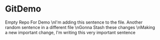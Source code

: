 # GitDemo
Empty Repo For Demo
\nI'm adding this sentence to the file. Another random sentence in a different file
\nGonna Stash these changes
\nMaking a new important change, I'm writing this very important sentence

